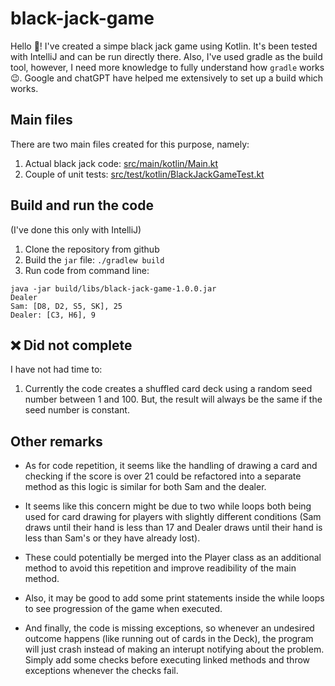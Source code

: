 # black-jack-game
Hello 👋! I've created a simpe black jack game using Kotlin. It's been tested with IntelliJ and can be run directly there. Also, I've used gradle as the build tool, however, I need more knowledge to fully understand how `gradle` works 😉. Google and chatGPT have helped me extensively to set up a build which works. 

## Main files
There are two main files created for this purpose, namely: 
1. Actual black jack code: [src/main/kotlin/Main.kt](src/main/kotlin/Main.kt)
2. Couple of unit tests: [src/test/kotlin/BlackJackGameTest.kt](src/test/kotlin/BlackJackGameTest.kt)

## Build and run the code
(I've done this only with IntelliJ)
1. Clone the repository from github
2. Build the `jar` file: `./gradlew build`
3. Run code from command line:
```shell
java -jar build/libs/black-jack-game-1.0.0.jar
Dealer
Sam: [D8, D2, S5, SK], 25
Dealer: [C3, H6], 9
```


## :x: Did not complete
I have not had time to:
1. Currently the code creates a shuffled card deck using a random seed number between 1 and 100. But, the result will always be the same if the seed number is constant.

## Other remarks
- As for code repetition, it seems like the handling of drawing a card and checking if the score is over 21 could be refactored into a separate method as this logic is similar for both Sam and the dealer. 

- It seems like this concern might be due to two while loops both being used for card drawing for players with slightly different conditions (Sam draws until their hand is less than 17 and Dealer draws until their hand is less than Sam's or they have already lost). 

- These could potentially be merged into the Player class as an additional method to avoid this repetition and improve readibility of the main method. 

- Also, it may be good to add some print statements inside the while loops to see progression of the game when executed. 

- And finally, the code is missing exceptions, so whenever an undesired outcome happens (like running out of cards in the Deck), the program will just crash instead of making an interupt notifying about the problem. Simply add some checks before executing linked methods and throw exceptions whenever the checks fail. 

   

